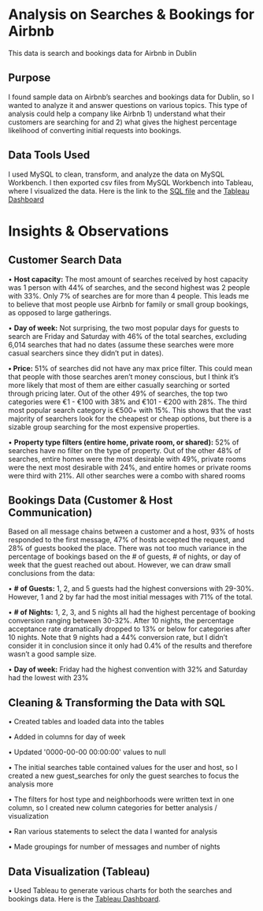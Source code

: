 # Analysis on Searches & Bookings for Airbnb
This data is search and bookings data for Airbnb in Dublin

## Purpose
I found sample data on Airbnb’s searches and bookings data for Dublin, so I wanted to analyze it and answer questions on various topics. This type of analysis could help a company like Airbnb 1) understand what their customers are searching for and 2) what gives the highest percentage likelihood of converting initial requests into bookings. 

## Data Tools Used

I used MySQL to clean, transform, and analyze the data on MySQL Workbench. I then exported csv files from MySQL Workbench into Tableau, where I visualized the data. Here is the link to the [SQL file](https://github.com/rossurbina/Airbnb_SQL/blob/main/Airbnb_Data_Analysis.sql) and the [Tableau Dashboard](https://public.tableau.com/app/profile/ross.urbina/viz/AirbnbSearchesandBookings-SampleData/AirbnbSearchesBookingsData)

# Insights & Observations

## Customer Search Data

• **Host capacity:** The most amount of searches received by host capacity was 1 person with 44% of searches, and the second highest was 2 people with 33%. Only 7% of searches are for more than 4 people. This leads me to believe that most people use Airbnb for family or small group bookings, as opposed to large gatherings. 

•	**Day of week:** Not surprising, the two most popular days for guests to search are Friday and Saturday with 46% of the total searches, excluding 6,014 searches that had no dates (assume these searches were more casual searchers since they didn’t put in dates).

**•	Price:** 51% of searches did not have any max price filter. This could mean that people with those searches aren’t money conscious, but I think it’s more likely that most of them are either casually searching or sorted through pricing later. Out of the other 49% of searches, the top two categories were €1 - €100 with 38% and €101 - €200 with 28%. The third most popular search category is €500+ with 15%. This shows that the vast majority of searchers look for the cheapest or cheap options, but there is a sizable group searching for the most expensive properties. 

•	**Property type filters (entire home, private room, or shared):** 52% of searches have no filter on the type of property. Out of the other 48% of searches, entire homes were the most desirable with 49%, private rooms were the next most desirable with 24%, and entire homes or private rooms were third with 21%. All other searches were a combo with shared rooms

## Bookings Data (Customer & Host Communication)

Based on all message chains between a customer and a host, 93% of hosts responded to the first message, 47% of hosts accepted the request, and 28% of guests booked the place. There was not too much variance in the percentage of bookings based on the # of guests, # of nights, or day of week that the guest reached out about. However, we can draw small conclusions from the data: 

•	**# of Guests:** 1, 2, and 5 guests had the highest conversions with 29-30%. However, 1 and 2 by far had the most initial messages with 71% of the total. 

•	**# of Nights:** 1, 2, 3, and 5 nights all had the highest percentage of booking conversion ranging between 30-32%. After 10 nights, the percentage acceptance rate dramatically dropped to 13% or below for categories after 10 nights. Note that 9 nights had a 44% conversion rate, but I didn’t consider it in conclusion since it only had 0.4% of the results and therefore wasn’t a good sample size.

•	**Day of week:** Friday had the highest convention with 32% and Saturday had the lowest with 23%

## Cleaning & Transforming the Data with SQL

•	Created tables and loaded data into the tables

•	Added in columns for day of week

•	Updated '0000-00-00 00:00:00' values to null

•	The initial searches table contained values for the user and host, so I created a new guest_searches for only the guest searches to focus the analysis more

•	The filters for host type and neighborhoods were written text in one column, so I created new column categories for better analysis / visualization 

•	Ran various statements to select the data I wanted for analysis

•	Made groupings for number of messages and number of nights

## Data Visualization (Tableau)

•	Used Tableau to generate various charts for both the searches and bookings data. Here is the [Tableau Dashboard]([url](https://public.tableau.com/app/profile/ross.urbina/viz/AirbnbSearchesandBookings-SampleData/AirbnbSearchesBookingsData)https://public.tableau.com/app/profile/ross.urbina/viz/AirbnbSearchesandBookings-SampleData/AirbnbSearchesBookingsData). 
